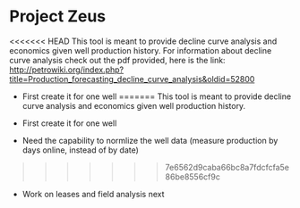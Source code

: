 # Project Zeus

<<<<<<< HEAD
This tool is meant to provide decline curve analysis and economics given well production history. For information about decline curve analysis check out the pdf provided, here is the link: <http://petrowiki.org/index.php?title=Production_forecasting_decline_curve_analysis&oldid=52800>

* First create it for one well
=======
This tool is meant to provide decline curve analysis and economics given well production history.

* First create it for one well
* Need the capability to normlize the well data (measure production by days online, instead of by date)
>>>>>>> 7e6562d9caba66bc8a7fdcfcfa5e86be8556cf9c
* Work on leases and field analysis next